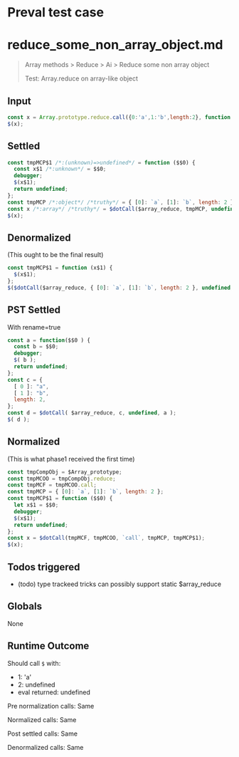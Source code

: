 # Preval test case

# reduce_some_non_array_object.md

> Array methods > Reduce > Ai > Reduce some non array object
>
> Test: Array.reduce on array-like object

## Input

`````js filename=intro
const x = Array.prototype.reduce.call({0:'a',1:'b',length:2}, function(x) { $(x); });
$(x);
`````


## Settled


`````js filename=intro
const tmpMCP$1 /*:(unknown)=>undefined*/ = function ($$0) {
  const x$1 /*:unknown*/ = $$0;
  debugger;
  $(x$1);
  return undefined;
};
const tmpMCP /*:object*/ /*truthy*/ = { [0]: `a`, [1]: `b`, length: 2 };
const x /*:array*/ /*truthy*/ = $dotCall($array_reduce, tmpMCP, undefined, tmpMCP$1);
$(x);
`````


## Denormalized
(This ought to be the final result)

`````js filename=intro
const tmpMCP$1 = function (x$1) {
  $(x$1);
};
$($dotCall($array_reduce, { [0]: `a`, [1]: `b`, length: 2 }, undefined, tmpMCP$1));
`````


## PST Settled
With rename=true

`````js filename=intro
const a = function($$0 ) {
  const b = $$0;
  debugger;
  $( b );
  return undefined;
};
const c = {
  [ 0 ]: "a",
  [ 1 ]: "b",
  length: 2,
};
const d = $dotCall( $array_reduce, c, undefined, a );
$( d );
`````


## Normalized
(This is what phase1 received the first time)

`````js filename=intro
const tmpCompObj = $Array_prototype;
const tmpMCOO = tmpCompObj.reduce;
const tmpMCF = tmpMCOO.call;
const tmpMCP = { [0]: `a`, [1]: `b`, length: 2 };
const tmpMCP$1 = function ($$0) {
  let x$1 = $$0;
  debugger;
  $(x$1);
  return undefined;
};
const x = $dotCall(tmpMCF, tmpMCOO, `call`, tmpMCP, tmpMCP$1);
$(x);
`````


## Todos triggered


- (todo) type trackeed tricks can possibly support static $array_reduce


## Globals


None


## Runtime Outcome


Should call `$` with:
 - 1: 'a'
 - 2: undefined
 - eval returned: undefined

Pre normalization calls: Same

Normalized calls: Same

Post settled calls: Same

Denormalized calls: Same
